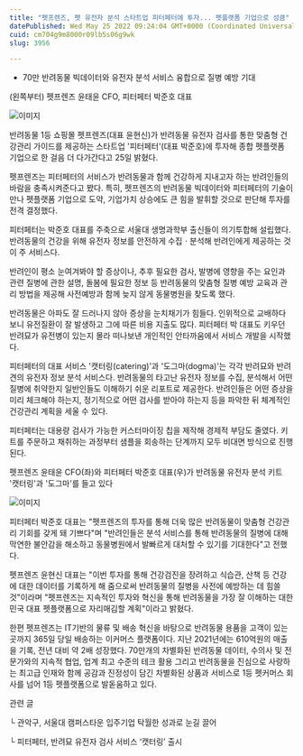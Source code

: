```yaml
---
title: "펫프렌즈, 펫 유전자 분석 스타트업 피터페터에 투자... 펫플랫폼 기업으로 성큼"
datePublished: Wed May 25 2022 09:24:04 GMT+0000 (Coordinated Universal Time)
cuid: cm704g9m8000r09lb5s06g9wk
slug: 3956

---
```



- 70만 반려동물 빅데이터와 유전자 분석 서비스 융합으로 질병 예방 기대

(왼쪽부터) 펫프렌즈 윤태윤 CFO, 피터페터 박준호 대표

![이미지](https://cdn.hashnode.com/res/hashnode/image/upload/v1739256558972/b9cb7abf-ef4d-4aa8-8b9f-404b19628b0d.jpeg)

반려동물 1등 쇼핑몰 펫프렌즈(대표 윤현신)가 반려동물 유전자 검사를 통한 맞춤형 건강관리 가이드를 제공하는 스타트업 '피터페터'(대표 박준호)에 투자해 종합 펫플랫폼 기업으로 한 걸음 더 다가간다고 25일 밝혔다.

펫프렌즈는 피터페터의 서비스가 반려동물과 함께 건강하게 지내고자 하는 반려인들의 바람을 충족시켜준다고 봤다. 특히, 펫프렌즈의 반려동물 빅데이터와 피터페터의 기술이 만나 펫플랫폼 기업으로 도약, 기업가치 상승에도 큰 힘을 발휘할 것으로 판단해 투자를 전격 결정했다.

피터페터는 박준호 대표를 주축으로 서울대 생명과학부 출신들이 의기투합해 설립했다. 반려동물의 건강을 위해 유전자 정보를 안전하게 수집ㆍ분석해 반려인에게 제공하는 것이 주 서비스다.

반려인이 평소 눈여겨봐야 할 증상이나, 추후 필요한 검사, 발병에 영향을 주는 요인과 관련 질병에 관한 설명, 돌봄에 필요한 정보 등 반려동물의 맞춤형 질병 예방 교육과 관리 방법을 제공해 사전예방과 함께 늦지 않게 동물병원을 찾도록 했다.

반려동물은 아파도 잘 드러나지 않아 증상을 눈치채기가 힘들다. 인위적으로 교배하다 보니 유전질환이 잘 발생하고 그에 따른 비용 지출도 많다. 피터페터 박 대표도 키우던 반려묘가 유전병이 있는지 몰라 떠나보낸 개인적인 안타까움에서 서비스 개발을 시작했다.

피터페터의 대표 서비스 '캣터링(catering)'과 '도그마(dogma)'는 각각 반려묘와 반려견의 유전자 정보 분석 서비스다. 반려동물의 타고난 유전자 정보를 수집, 분석해서 어떤 질병에 취약한지 일반인들도 이해하기 쉬운 리포트로 제공한다. 반려인들은 어떤 증상을 미리 체크해야 하는지, 정기적으로 어떤 검사를 받아야 하는지 등을 파악한 뒤 체계적인 건강관리 계획을 세울 수 있다.

피터페터는 대용량 검사가 가능한 커스터마이징 칩을 제작해 경제적 부담도 줄였다. 키트를 주문하고 채취하는 과정부터 샘플을 회송하는 단계까지 모두 비대면 방식으로 진행된다.

펫프렌즈 윤태윤 CFO(좌)와 피터페터 박준호 대표(우)가 반려동물 유전자 분석 키트 '캣터링'과 '도그마'를 들고 있다

![이미지](https://cdn.hashnode.com/res/hashnode/image/upload/v1739256561646/ee91684c-a19d-4738-a939-a45d27e3024c.jpeg)

피터페터 박준호 대표는 "펫프렌즈의 투자를 통해 더욱 많은 반려동물이 맞춤형 건강관리 기회를 갖게 돼 기쁘다"며 "반려인들은 분석 서비스를 통해 반려동물의 질병에 대해 막연한 불안감을 해소하고 동물병원에서 발빠르게 대처할 수 있기를 기대한다"고 전했다.

펫프렌즈 윤현신 대표는 "이번 투자를 통해 건강검진을 장려하고 식습관, 산책 등 건강에 대한 데이터를 기록하게 해 줌으로써 반려동물의 질병을 사전에 예방하는 데 힘쓸 것"이라며 "펫프렌즈는 지속적인 투자와 혁신을 통해 반려동물을 가장 잘 이해하는 대한민국 대표 펫플랫폼으로 자리매김할 계획"이라고 밝혔다.

한편 펫프렌즈는 IT기반의 물류 및 배송 혁신을 바탕으로 반려동물 용품을 고객이 있는 곳까지 365일 당일 배송하는 이커머스 플랫폼이다. 지난 2021년에는 610억원의 매출을 기록, 전년 대비 약 2배 성장했다. 70만개의 차별화된 반려동물 데이터, 수의사 및 전문가와의 지속적 협업, 업계 최고 수준의 테크 활용 그리고 반려동물을 진심으로 사랑하는 최고급 인재와 함께 공감과 진정성이 담긴 차별화된 상품과 서비스로 1등 펫커머스 회사를 넘어 1등 펫플랫폼으로 발돋움하고 있다.

관련 글

└ 관악구, 서울대 캠퍼스타운 입주기업 탁월한 성과로 눈길 끌어

└ 피터페터, 반려묘 유전자 검사 서비스 ‘캣터링’ 출시